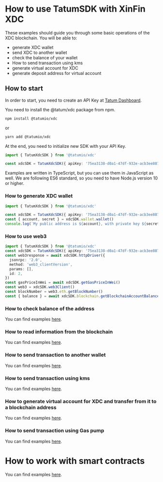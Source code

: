 # How to use TatumSDK with XinFin XDC

These examples should guide you through some basic operations of the XDC blockchain. You will be able to:

- generate XDC wallet
- send XDC to another wallet
- check the balance of your wallet
- How to send transaction using kms
- generate virtual account for XDC
- generate deposit address for virtual account

## How to start

In order to start, you need to create an API Key at [Tatum Dashboard](https://dashboard.tatum.io).

You need to install the @tatum/xdc package from npm.

```bash
npm install @tatumio/xdc
```

or

```bash
yarn add @tatumio/xdc
```

At the end, you need to initialize new SDK with your API Key.

```typescript
import { TatumXdcSDK } from '@tatumio/xdc'

const xdcSDK = TatumXdcSDK({ apiKey: '75ea3138-d0a1-47df-932e-acb3ee807dab' })
```

Examples are written in TypeScript, but you can use them in JavaScript as well. We are following ES6 standard, so you
need to have Node.js version 10 or higher.

### How to generate XDC wallet

```typescript
import { TatumXdcSDK } from '@tatumio/xdc'

const xdcSDK = TatumXdcSDK({ apiKey: '75ea3138-d0a1-47df-932e-acb3ee807dab' })
const { account, secret } = xdcSDK.wallet.wallet()
console.log(`My public address is ${account}, with private key ${secret}.`)
```

### How to use web3

```typescript
import { TatumXdcSDK } from '@tatumio/xdc'
const xdcSDK = TatumXdcSDK({ apiKey: '75ea3138-d0a1-47df-932e-acb3ee807dab' })
const web3response = await xdcSDK.httpDriver({
  jsonrpc: '2.0',
  method: 'web3_clientVersion',
  params: [],
  id: 2,
})
const gasPriceInWei = await xdcSDK.getGasPriceInWei()
const web3 = xdcSDK.web3Client()
const blockNumber = web3.eth.getBlockNumber()
const { balance } = await xdcSDK.blockchain.getBlockchainAccountBalance('xdce73f05a8b3b28e1afec4ab759101e79b28542440')
```

### How to check balance of the address

You can find examples [here](./src/app/xdc.balance.example.ts).

### How to read information from the blockchain

You can find examples [here](./src/app/xdc.blockchain.example.ts).

### How to send transaction to another wallet

You can find examples [here](./src/app/xdc.tx.example.ts).

### How to send transaction using kms

You can find examples [here](./src/app/xdc.kms.example.ts).

### How to generate virtual account for XDC and transfer from it to a blockchain address

You can find examples [here](./src/app/xdc.virtualAccount.example.ts).

### How to send transaction using Gas pump

You can find examples [here](./src/app/xdc.gasPump.example.ts).

# How to work with smart contracts

You can find examples [here](./src/app/xdc.smartContract.example.ts).
